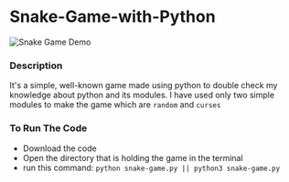 # Snake-Game-with-Python


![Snake Game Demo](https://im5.ezgif.com/tmp/ezgif-5-6c333cd420.gif)


### Description
It's a simple, well-known game made using python to double check my knowledge about python and its modules. I have used only two simple modules to make the game which are `random` and `curses`
### To Run The Code
  - Download the code
  - Open the directory that is holding the game in the terminal
  - run this command: `python snake-game.py || python3 snake-game.py`
